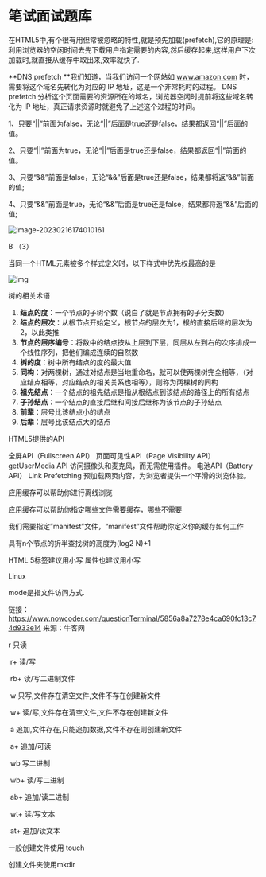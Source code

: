 # 笔试面试题库

在HTML5中,有个很有用但常被忽略的特性,就是预先加载(prefetch),它的原理是: 
利用浏览器的空闲时间去先下载用户指定需要的内容,然后缓存起来,这样用户下次加载时,就直接从缓存中取出来,效率就快了.

**DNS prefetch
**我们知道，当我们访问一个网站如 www.amazon.com 时，需要将这个域名先转化为对应的 IP 地址，这是一个非常耗时的过程。
DNS prefetch 分析这个页面需要的资源所在的域名，浏览器空闲时提前将这些域名转化为 IP 地址，真正请求资源时就避免了上述这个过程的时间。

1、只要“||”前面为false，无论“||”后面是true还是false，结果都返回“||”后面的值。  

   2、只要“||”前面为true，无论“||”后面是true还是false，结果都返回“||”前面的值。  

   3、只要“&&”前面是false，无论“&&”后面是true还是false，结果都将返“&&”前面的值;  

   4、只要“&&”前面是true，无论“&&”后面是true还是false，结果都将返“&&”后面的值;

![image-20230216174010161](D:\appdata\Typora\typora-user-images\image-20230216174010161.png)

B （3）

当同一个HTML元素被多个样式定义时，以下样式中优先权最高的是

![img](https://uploadfiles.nowcoder.com/images/20201108/764488302_1604821148944_246CC4CE47CC845943FA0572D3432612)

树的相关术语

1. **结点的度**：一个节点的子树个数（说白了就是节点拥有的子分支数）
2. **结点的层次**：从根节点开始定义，根节点的层次为1，根的直接后继的层次为2，以此类推
3. **节点的层序编号**：将数中的结点按从上层到下层，同层从左到右的次序排成一个线性序列，把他们编成连续的自然数
4. **树的度**：树中所有结点的度的最大值
5. **同构**：对两棵树，通过对结点是当地重命名，就可以使两棵树完全相等，（对应结点相等，对应结点的相关关系也相等），则称为两棵树的同构
6. **祖先结点**：一个结点的祖先结点是指从根结点到该结点的路径上的所有结点
7. **子孙结点**：一个结点的直接后继和间接后继称为该节点的子孙结点
8. **前辈**：层号比该结点小的结点
9. **后辈**：层号比该结点大的结点

HTML5提供的API

 全屏API（Fullscreen API） 
页面可见性API（Page Visibility API） 
 getUserMedia API 访问摄像头和麦克风，而无需使用插件。 
电池API（Battery API） 
Link Prefetching 预加载网页内容，为浏览者提供一个平滑的浏览体验。 

应用缓存可以帮助你进行离线浏览

应用缓存可以帮助你指定哪些文件需要缓存，哪些不需要

我们需要指定”manifest”文件，“manifest”文件帮助你定义你的缓存如何工作

具有n个节点的折半查找树的高度为(log2  N)+1

HTML 5标签建议用小写 属性也建议用小写

Linux

mode是指文件访问方式. 

链接：https://www.nowcoder.com/questionTerminal/5856a8a7278e4ca690fc13c74d933e14
来源：牛客网



 r        只读 

​    r+       读/写 

​    rb+      读/写二进制文件 

​    w        只写,文件存在清空文件,文件不存在创建新文件 

​    w+       读/写,文件存在清空文件,文件不存在创建新文件 

​    a        追加,文件存在,只能追加数据,文件不存在则创建新文件 

​    a+       追加/可读 

​    wb       写二进制 

​    wb+      读/写二进制 

​    ab+      追加/读二进制 

​    wt+      读/写文本 

​    at+      追加/读文本

一般创建文件使用 touch

创建文件夹使用mkdir